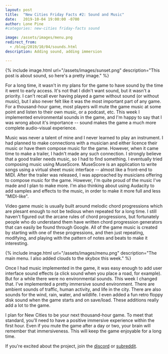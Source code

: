```yaml
---
layout: post
title:  "New Cities Friday Facts #2: Sound and Music"
date:   2019-10-04 19:00:00 -0700
author: Lone Pine
#categories: new-cities friday-facts sound

image: /assets/images/menu.png
redirect_from:
  - /blog/2019/10/04/sounds.html
description: Adding sound, adding immersion

---
```


{% include image.html url="/assets/images/sunset.png" description="This post is about sound, so here's a pretty image." %}

For a long time, it wasn't in my plans for the game to have sound by the time it went to early access. It's not that I didn't want sound, but it wasn't a priority. I can't recall ever having played a game without sound (or without music), but I also never felt like it was the most important part of any game. For a thousand-hour game, most players will mute the game music at some point and listen to their own music, or a podcast, etc. This week I implemented environmental sounds in the game, and I'm happy to say that I was wrong about it's importance -- sound makes the game a much more complete audio-visual experience.

Music was never a talent of mine and I never learned to play an instrument. I had planned to make connections with a musician and either licence their music or have them compose music for the game. However, when it came time to make a trailer, I hadn't made any such connection. I strongly believe that a good trailer needs music, so I had to find something. I eventually tried composing music using MuseScore. MuseScore is an application to write songs using a virtual sheet music interface -- almost like a front-end to MIDI. After the trailer was released, I was approached by musicians offering to compose music for the game. However, I'm quite proud of the music I've made and I plan to make more. I'm also thinking about using Audacity to add samples and effects to the music, in order to make it more full and less "MIDI-like".

Video game music is usually built around melodic chord progressions which are plesant enough to not be tedious when repeated for a long time. I still haven't figured out the arcane rules of chord progressions, but fortunately people who do understand them have written chord progression generators that can easily be found through Google. All of the game music is created by starting with one of these progressions, and then just repeating, modifying, and playing with the pattern of notes and beats to make it interesting.

{% include image.html url="/assets/images/menu.png" description="The main menu. I also added clouds to the skybox this week." %}

Once I had music implemented in the game, it was easy enough to add user interface sound effects (a click sound when you place a road, for example). But for a while there were no environmental sounds. This week I changed that. I've implemented a pretty immersive sound environment. There are ambient sounds of traffic, human activity, and life in the city. There are also sounds for the wind, rain, water, and wildlife. I even added a fun retro floppy disk sound when the game starts and on save/load. These additions really add a lot to the game.

I plan for New Cities to be your next thousand-hour game. To meet that standard, you'll need to have a positive immersive experience within the first hour. Even if you mute the game after a day or two, your brain will remember that immersiveness. This will keep the game enjoyable for a long time.

If you're excited about the project, join the [discord] or [subreddit].

[subreddit]: https://www.reddit.com/r/New_Cities
[discord]: https://discord.gg/udgeB2E
